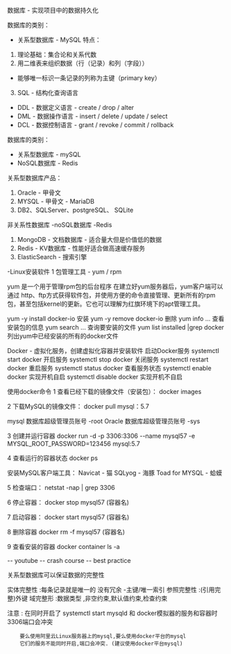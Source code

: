 数据库 - 实现项目中的数据持久化


数据库的类别：
- 关系型数据库 - MySQL
特点：
1. 理论基础：集合论和关系代数
2. 用二维表来组织数据（行（记录）和列（字段））
- 能够唯一标识一条记录的列称为主键（primary key）
3. SQL - 结构化查询语言
- DDL - 数据定义语言 - create / drop / alter
- DML - 数据操作语言 - insert / delete / update / select
- DCL - 数据控制语言 - grant / revoke / commit / rollback



数据库的类别：
- 关系型数据库 - mySQL
- NoSQL数据库 - Redis


关系型数据库产品：
1. Oracle - 甲骨文
2. MYSQL - 甲骨文 - MariaDB
3. DB2、SQLServer、postgreSQL、 SQLite


非关系性数据库
-noSQL数据库 -Redis
1. MongoDB - 文档数据库 - 适合量大但是价值低的数据
2. Redis - KV数据库 - 性能好适合做高速缓存服务
3. ElasticSearch - 搜索引擎

-Linux安装软件
1 包管理工具 - yum / rpm

yum 是一个用于管理rpm包的后台程序  在建立好yum服务器后，yum客户端可以通过 http、ftp方式获得软件包，并使用方便的命令直接管理、更新所有的rpm包，甚至包括kernel的更新。它也可以理解为红旗环境下的apt管理工具。

yum -y install docker-io  安装
yum -y remove docker-io   删除
yum info ...  查看安装包的信息
yum search ... 查询要安装的文件
yum list installed |grep docker  列出yum中已经安装的所有的docker文件


Docker  - 虚拟化服务，创建虚拟化容器并安装软件
启动Docker服务
systemctl start docker  开启服务
systemctl stop docker   关闭服务
systemctl restart docker  重启服务
systemctl  status docker  查看服务状态
systemctl enable docker  实现开机自启
systemctl disable docker 实现开机不自启

使用docker命令
1 查看已经下载的镜像文件（安装包）：
docker images  

2 下载MySQL的镜像文件：
docker pull mysql：5.7

mysql 数据库超级管理员账号 -root
Oracle 数据库超级管理员账号 -sys


3 创建并运行容器
docker run -d -p 3306:3306 --name mysql57 -e MYSQL_ROOT_PASSWORD=123456 mysql:5.7




4 查看运行的容器状态
docker ps


 安装MySQL客户端工具：
Navicat - 猫
SQLyog - 海豚
Toad for MYSQL - 蛤蟆




5 检查端口：
netstat -nap | grep  3306


6 停止容器：
docker stop mysql57 (容器名)

7 启动容器：
docker start mysql57 (容器名)

8 删除容器
docker rm -f mysql57 (容器名)

9 查看安装的容器
docker container ls -a


-- youtube
-- crash course
-- best practice




关系型数据库可以保证数据的完整性

实体完整性 :每条记录就是唯一的  没有冗余  -主键/唯一索引
参照完整性 :(引用完整)外键
域完整形   :数据类型 ,非空约束,默认值约束,检查约束



注意 :  在同时开启了 systemctl start mysqld  和  docker模拟器的服务和容器时   3306端口会冲突 

	    要么使用阿里云Linux服务器上的mysql,要么使用docker平台的mysql
		它们的服务不能同时开启,端口会冲突. (建议使用docker平台mysql)




